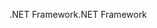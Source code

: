 <span data-ttu-id="fa6f1-101">.NET Framework</span><span class="sxs-lookup"><span data-stu-id="fa6f1-101">.NET Framework</span></span>